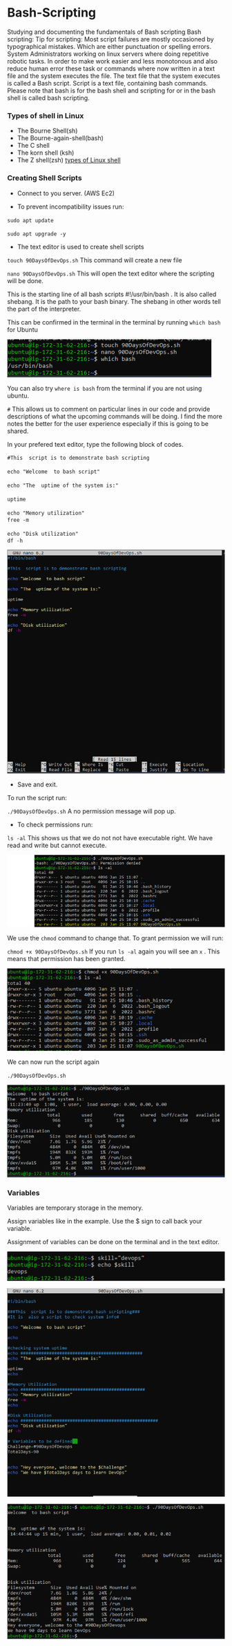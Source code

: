 # Bash-Scripting
 Studying and documenting the fundamentals of Bash scripting 
Bash scripting:
Tip for scripting: Most script failures are mostly occasioned by typographical mistakes. Which are either punctuation or spelling errors.
System  Administrators  working on linux servers where doing repetitive robotic tasks. In order to make work easier and less monotonous and also reduce human error
these task or commands where now written in a text file and the system executes the file.  The text file that the system executes is called a Bash script.  Script is a text file, containing bash commands. Please note that bash is for the bash shell and  scripting for or in the bash shell is called bash scripting. 
### Types of shell in Linux 
- The Bourne Shell(sh)
- The  Bourne-again-shell(bash)
- The C shell
- The korn shell (ksh)
- The Z shell(zsh) [types of Linux shell](https://www.digitalocean.com/community/tutorials/different-types-of-shells-in-linux)

### Creating Shell Scripts
- Connect to you server. (AWS Ec2)

- To prevent incompatibility issues run:

`sudo apt update`

`sudo apt upgrade -y`

- The text editor is used to create shell scripts

`touch 90DaysOfDevOps.sh` This command will create a new file

`nano 90DaysOfDevOps.sh` This will open the text editor where the scripting will be done.

This is the starting line of all bash scripts  #!/usr/bin/bash . It is also called shebang. It is the path to your bash binary.  The shebang in other words  tell the part of the interpreter.

This can be confirmed in the terminal in the terminal by running `which bash`  for  Ubuntu 

![bash](./images/touch-90days.png)

You can  also try `where is bash` from the terminal if you are not using ubuntu.

`#` This allows us to comment on particular lines in our code and provide descriptions of what the upcoming commands will be doing. I find the more notes the better for the user experience especially if this is going to be shared.

In your prefered text editor, type the following block of codes. 

```
#This  script is to demonstrate bash scripting

echo "Welcome  to bash script"

echo "The  uptime of the system is:"

uptime

echo "Memory utilization"
free -m

echo "Disk utilization"
df -h
```

![bash](./images/nano-script.png)

- Save and exit.

To run the script run:

`./90DaysOfDevOps.sh` A no permission message will pop up. 

- To check permissions run:

`ls -al`
This shows us that we do not not have executable right.
We have read and write but cannot execute. 

![permission](./images/permission%20denied.png)  

We use the `chmod` command to change that. To grant permission we will run:

`chmod +x 90DaysOfDevOps.sh`
If you run `ls -al` again you will see an `x` . This means that permission has been granted.

![granted](./images/permission-granted.png)

We can now run the script again 

`./90DaysOfDevOps.sh`

![run](./images/running-script.png)

### Variables
Variables are temporary storage in the memory.

Assign variables like in the example. Use the $ sign to call back your variable.

Assignment of variables can be done on the terminal and in the text editor.

![terminal](./images/terminal-variable.png)

![variable](./images/variables.png) 


![variable](./images/run-variables.png)


